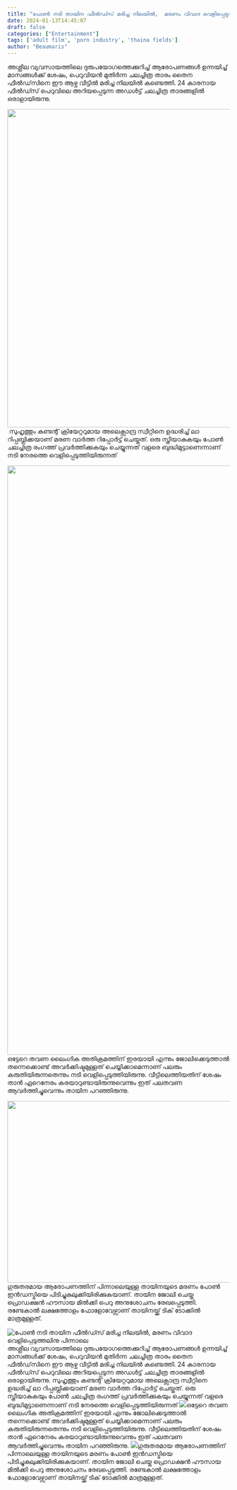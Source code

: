 ```yaml
---
title: "പോൺ നടി തായിന ഫീൽഡ്സ് മരിച്ച നിലയിൽ,  മരണം വിവാദ വെളിപ്പെടുത്തലിനു പിന്നാലെ"
date: 2024-01-13T14:45:07
draft: false
categories: ["Entertainment"]
tags: ['adult film', 'porn industry', 'thaina fields']
author: "Beaumaris"
---
```


അശ്ലീല വ്യവസായത്തിലെ ദുരുപയോഗത്തെക്കുറിച്ച് ആരോപണങ്ങൾ ഉന്നയിച്ച് മാസങ്ങൾക്ക് ശേഷം, പെറുവിയൻ മുതിർന്ന ചലച്ചിത്ര താരം തൈന ഫീൽഡ്‌സിനെ ഈ ആഴ്ച വീട്ടിൽ മരിച്ച നിലയിൽ കണ്ടെത്തി. 24 കാരനായ ഫീൽഡ്സ് പെറുവിലെ അറിയപ്പെടുന്ന അഡൾട്ട് ചലച്ചിത്ര താരങ്ങളിൽ ഒരാളായിരുന്നു.

<img class="alignnone size-full wp-image-437879" src="https://cdn.boolokam.com/articles/2024/01/106771690.webp" alt="" width="1280" height="720" />  സുഹൃത്തും കണ്ടന്റ് ക്രിയേറ്ററുമായ അലെക്സാന്ദ്ര സ്വീറ്റിനെ ഉദ്ധരിച്ച് ലാ റിപ്പബ്ലിക്കയാണ് മരണ വാര്‍ത്ത റിപ്പോർട്ട് ചെയ്തത്. ഒരു സ്ത്രീയാകുകയും പോൺ ചലച്ചിത്ര രംഗത്ത് പ്രവർത്തിക്കുകയും ചെയ്യുന്നത് വളരെ ബുദ്ധിമുട്ടാണെന്നാണ് നടി നേരത്തെ വെളിപ്പെടുത്തിയിരുന്നത്

<img class="alignnone size-full wp-image-437880" src="https://cdn.boolokam.com/articles/2024/01/hh.webp" alt="" width="2000" height="1333" />ഒട്ടേറെ തവണ ലൈംഗിക അതിക്രമത്തിന് ഇരയായി എന്നും ജോലിക്കെടുത്താൽ തന്നെക്കൊണ്ട് അവർക്കിഷ്ടമുള്ളത് ചെയ്യിക്കാമെന്നാണ് പലരും കരുതിയിരുന്നതെന്നും നടി വെളിപ്പെടുത്തിയിരുന്നു. വീട്ടിലെത്തിയതിന് ശേഷം താൻ ഏറെനേരം കരയാറുണ്ടായിരുന്നുവെന്നും ഇത് പലതവണ ആവർത്തിച്ചുവെന്നും തായിന പറഞ്ഞിരുന്നു.

<img class="alignnone size-full wp-image-437881" src="https://cdn.boolokam.com/articles/2024/01/thaina-fields.jpg" alt="" width="736" height="411" />ഗുരുതരമായ ആരോപണത്തിന് പിന്നാലെയുള്ള തായിനയുടെ മരണം പോൺ ഇൻഡസ്ട്രിയെ പിടിച്ചുകുലുക്കിയിരിക്കുകയാണ്. തായിന ജോലി ചെയ്ത പ്രൊഡക്ഷൻ ഹൗസായ മിൽക്കി പെറു അനുശോചനം രേഖപ്പെടുത്തി. രണ്ടേകാൽ ലക്ഷത്തോളം ഫോളോവേഴ്സാണ് തായിനയ്ക്ക് ടിക് ടോക്കിൽ മാത്രമുള്ളത്.


![പോൺ നടി തായിന ഫീൽഡ്സ് മരിച്ച നിലയിൽ,  മരണം വിവാദ വെളിപ്പെടുത്തലിനു പിന്നാലെ](https://cdn.boolokam.com/articles/2024/01/106771690.webp)അശ്ലീല വ്യവസായത്തിലെ ദുരുപയോഗത്തെക്കുറിച്ച് ആരോപണങ്ങൾ ഉന്നയിച്ച് മാസങ്ങൾക്ക് ശേഷം, പെറുവിയൻ മുതിർന്ന ചലച്ചിത്ര താരം തൈന ഫീൽഡ്‌സിനെ ഈ ആഴ്ച വീട്ടിൽ മരിച്ച നിലയിൽ കണ്ടെത്തി. 24 കാരനായ ഫീൽഡ്സ് പെറുവിലെ അറിയപ്പെടുന്ന അഡൾട്ട് ചലച്ചിത്ര താരങ്ങളിൽ ഒരാളായിരുന്നു. സുഹൃത്തും കണ്ടന്റ് ക്രിയേറ്ററുമായ അലെക്സാന്ദ്ര സ്വീറ്റിനെ ഉദ്ധരിച്ച് ലാ റിപ്പബ്ലിക്കയാണ് മരണ വാര്‍ത്ത റിപ്പോർട്ട് ചെയ്തത്. ഒരു സ്ത്രീയാകുകയും പോൺ ചലച്ചിത്ര രംഗത്ത് പ്രവർത്തിക്കുകയും ചെയ്യുന്നത് വളരെ ബുദ്ധിമുട്ടാണെന്നാണ് നടി നേരത്തെ വെളിപ്പെടുത്തിയിരുന്നത് ![](https://cdn.boolokam.com/articles/2024/01/hh.webp)ഒട്ടേറെ തവണ ലൈംഗിക അതിക്രമത്തിന് ഇരയായി എന്നും ജോലിക്കെടുത്താൽ തന്നെക്കൊണ്ട് അവർക്കിഷ്ടമുള്ളത് ചെയ്യിക്കാമെന്നാണ് പലരും കരുതിയിരുന്നതെന്നും നടി വെളിപ്പെടുത്തിയിരുന്നു. വീട്ടിലെത്തിയതിന് ശേഷം താൻ ഏറെനേരം കരയാറുണ്ടായിരുന്നുവെന്നും ഇത് പലതവണ ആവർത്തിച്ചുവെന്നും തായിന പറഞ്ഞിരുന്നു. ![](https://cdn.boolokam.com/articles/2024/01/thaina-fields.jpg)ഗുരുതരമായ ആരോപണത്തിന് പിന്നാലെയുള്ള തായിനയുടെ മരണം പോൺ ഇൻഡസ്ട്രിയെ പിടിച്ചുകുലുക്കിയിരിക്കുകയാണ്. തായിന ജോലി ചെയ്ത പ്രൊഡക്ഷൻ ഹൗസായ മിൽക്കി പെറു അനുശോചനം രേഖപ്പെടുത്തി. രണ്ടേകാൽ ലക്ഷത്തോളം ഫോളോവേഴ്സാണ് തായിനയ്ക്ക് ടിക് ടോക്കിൽ മാത്രമുള്ളത്.
